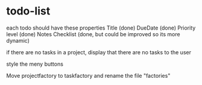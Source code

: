 # todo-list

each todo should have these properties
Title (done)
DueDate (done)
Priority level (done)
Notes
Checklist (done, but could be improved so its more dynamic)
<!-- 
Main page should open to the main list of all todos lists, which are called projects
users can create new projects, add todos to projects, choose when making a todo which project it will go into
users should be able to delete a todo, check off a todo as complete (done)
edit a todo (done)
Sort the todo's by priority? (done) -->
<!-- 
Separate logic in different modules, such as all dom-related stuff from the application logic
save data to local-storage (done)

check out date-fns library
browse other libraries from npm -->

<!-- 
store each task in an array (done)
allow users to check off a task (done)
allow users to delete the task from the array (done)
 -->

<!-- make project titles and desc be editable -->

if there are no tasks in a project, display that there are no tasks to the user
<!-- display descriptions properly -->
style the meny buttons

<!-- on the side bar have a little number next to the project title stating how many tasks are in there -->

<!-- add notes in kabob menu to task, bringing up a separate note section thats saved in storage -->

<!-- have a clickable option to bring up notes (need to do) -->
<!-- 
style the list as a grid -->

<!-- display projects on sidebar
have a way to put tasks in projects (done)
have ability to delete projects, which delete all tasks in it (done) -->
<!-- Have a description for projects (done) -->

Move projectfactory to taskfactory and rename the file "factories"